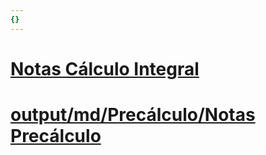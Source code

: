 ```yaml
---
{}
---
```

   
# [Notas Cálculo Integral](../202310/C%C3%A1lculo%20Integral/Notas%20C%C3%A1lculo%20Integral.md)   
# [output/md/Precálculo/Notas Precálculo](../output/md/Prec%C3%A1lculo/Notas%20Prec%C3%A1lculo.md)